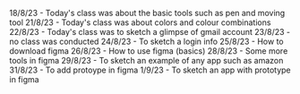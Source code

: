 18/8/23 - Today's class was about the basic tools such as pen and moving tool 
21/8/23 - Today's class was about colors and colour combinations
22/8/23 - Today's class was to sketch a glimpse of gmail account
23/8/23 - no class was conducted
24/8/23 - To sketch a login info
25/8/23 - How to download figma
26/8/23 - How to use figma (basics)
28/8/23 - Some more tools in figma
29/8/23 - To sketch an example of any app such as amazon
31/8/23 - To add protoype in figma
1/9/23 - To sketch an app with prototype in figma
